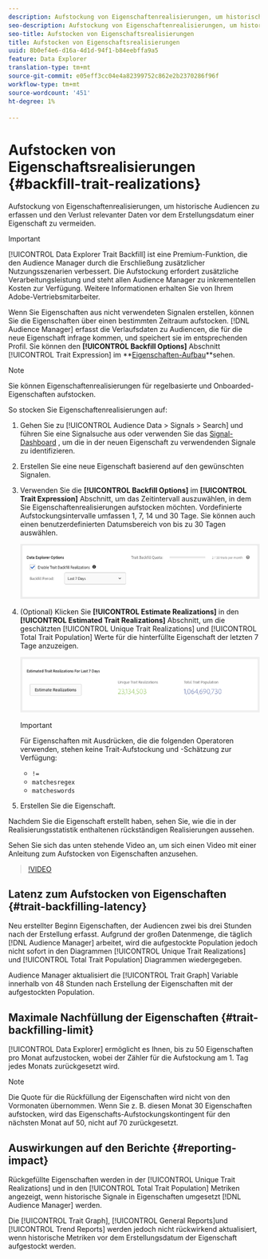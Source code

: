 ```yaml
---
description: Aufstockung von Eigenschaftenrealisierungen, um historische Audiencen zu erfassen und den Verlust relevanter Daten vor dem Erstellungsdatum einer Eigenschaft zu vermeiden.
seo-description: Aufstockung von Eigenschaftenrealisierungen, um historische Audiencen zu erfassen und den Verlust relevanter Daten vor dem Erstellungsdatum einer Eigenschaft zu vermeiden.
seo-title: Aufstocken von Eigenschaftsrealisierungen
title: Aufstocken von Eigenschaftsrealisierungen
uuid: 8b0ef4e6-d16a-4d1d-94f1-b84eebffa9a5
feature: Data Explorer
translation-type: tm+mt
source-git-commit: e05eff3cc04e4a82399752c862e2b2370286f96f
workflow-type: tm+mt
source-wordcount: '451'
ht-degree: 1%

---
```



# Aufstocken von Eigenschaftsrealisierungen {#backfill-trait-realizations}

Aufstockung von Eigenschaftenrealisierungen, um historische Audiencen zu erfassen und den Verlust relevanter Daten vor dem Erstellungsdatum einer Eigenschaft zu vermeiden.

>[!IMPORTANT]
>
>[!UICONTROL Data Explorer Trait Backfill] ist eine Premium-Funktion, die den Audience Manager durch die Erschließung zusätzlicher Nutzungsszenarien verbessert. Die Aufstockung erfordert zusätzliche Verarbeitungsleistung und steht allen Audience Manager zu inkrementellen Kosten zur Verfügung. Weitere Informationen erhalten Sie von Ihrem Adobe-Vertriebsmitarbeiter.

Wenn Sie Eigenschaften aus nicht verwendeten Signalen erstellen, können Sie die Eigenschaften über einen bestimmten Zeitraum aufstocken. [!DNL Audience Manager] erfasst die Verlaufsdaten zu Audiencen, die für die neue Eigenschaft infrage kommen, und speichert sie im entsprechenden Profil. Sie können den **[!UICONTROL Backfill Options]** Abschnitt [!UICONTROL Trait Expression] im **[Eigenschaften-Aufbau](../../features/traits/about-trait-builder.md)**sehen.

>[!NOTE]
>
>Sie können Eigenschaftenrealisierungen für regelbasierte und Onboarded-Eigenschaften aufstocken.

So stocken Sie Eigenschaftenrealisierungen auf:

1. Gehen Sie zu [!UICONTROL Audience Data > Signals > Search] und führen Sie eine Signalsuche aus oder verwenden Sie das [Signal-Dashboard](../../features/data-explorer/data-explorer-signals-dashboard.md) , um die in der neuen Eigenschaft zu verwendenden Signale zu identifizieren.
1. Erstellen Sie eine neue Eigenschaft basierend auf den gewünschten Signalen.
1. Verwenden Sie die **[!UICONTROL Backfill Options]** im **[!UICONTROL Trait Expression]** Abschnitt, um das Zeitintervall auszuwählen, in dem Sie Eigenschaftenrealisierungen aufstocken möchten. Vordefinierte Aufstockungsintervalle umfassen 1, 7, 14 und 30 Tage. Sie können auch einen benutzerdefinierten Datumsbereich von bis zu 30 Tagen auswählen.

   ![trait-backfill](assets/signals-trait-backfill.png)

1. (Optional) Klicken Sie **[!UICONTROL Estimate Realizations]** in den **[!UICONTROL Estimated Trait Realizations]** Abschnitt, um die geschätzten [!UICONTROL Unique Trait Realizations] und [!UICONTROL Total Trait Population] Werte für die hinterfüllte Eigenschaft der letzten 7 Tage anzuzeigen.

   ![Schätzung-Eigenschaften-Realisierungen](assets/estimate-trait-realizations.png)

   >[!IMPORTANT]
   >
   >Für Eigenschaften mit Ausdrücken, die die folgenden Operatoren verwenden, stehen keine Trait-Aufstockung und -Schätzung zur Verfügung:
   >    * `!=`
   >    * `matchesregex`
   >    * `matcheswords`

1. Erstellen Sie die Eigenschaft.

Nachdem Sie die Eigenschaft erstellt haben, sehen Sie, wie die in der Realisierungsstatistik enthaltenen rückständigen Realisierungen aussehen.

Sehen Sie sich das unten stehende Video an, um sich einen Video mit einer Anleitung zum Aufstocken von Eigenschaften anzusehen.

>[!VIDEO](https://video.tv.adobe.com/v/25169/)

## Latenz zum Aufstocken von Eigenschaften {#trait-backfilling-latency}

Neu erstellter Beginn Eigenschaften, der Audiencen zwei bis drei Stunden nach der Erstellung erfasst. Aufgrund der großen Datenmenge, die täglich [!DNL Audience Manager] arbeitet, wird die aufgestockte Population jedoch nicht sofort in den Diagrammen [!UICONTROL Unique Trait Realizations] und [!UICONTROL Total Trait Population] Diagrammen wiedergegeben.

Audience Manager aktualisiert die [!UICONTROL Trait Graph] Variable innerhalb von 48 Stunden nach Erstellung der Eigenschaften mit der aufgestockten Population.

## Maximale Nachfüllung der Eigenschaften {#trait-backfilling-limit}

[!UICONTROL Data Explorer] ermöglicht es Ihnen, bis zu 50 Eigenschaften pro Monat aufzustocken, wobei der Zähler für die Aufstockung am 1. Tag jedes Monats zurückgesetzt wird.

>[!NOTE]
>
>Die Quote für die Rückfüllung der Eigenschaften wird nicht von den Vormonaten übernommen. Wenn Sie z. B. diesen Monat 30 Eigenschaften aufstocken, wird das Eigenschafts-Aufstockungskontingent für den nächsten Monat auf 50, nicht auf 70 zurückgesetzt.

## Auswirkungen auf den Berichte {#reporting-impact}

Rückgefüllte Eigenschaften werden in der [!UICONTROL Unique Trait Realizations] und in den [!UICONTROL Total Trait Population] Metriken angezeigt, wenn historische Signale in Eigenschaften umgesetzt [!DNL Audience Manager] werden.

Die [!UICONTROL Trait Graph], [!UICONTROL General Reports]und [!UICONTROL Trend Reports] werden jedoch nicht rückwirkend aktualisiert, wenn historische Metriken vor dem Erstellungsdatum der Eigenschaft aufgestockt werden.